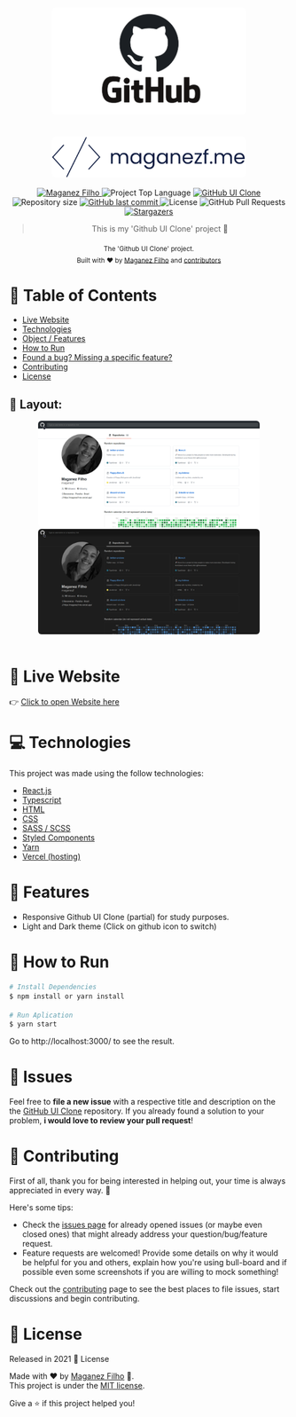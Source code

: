 <div align='center'>

# <img align='center' src="./.github/github-logo.png" alt="Github logo" width="350" style='border-radius: 6px;'/>

# <img align='center' src="./.github/logo.svg" alt="My logo (maganezf)" width="350" style='border-radius: 6px;'/>

</div>

<p align="center">
   <a href="https://www.linkedin.com/in/maganez-filho-b5813b188/">
      <img alt="Maganez Filho" src="https://img.shields.io/badge/-Maganez_Filho-0A66C2?style=flat&logo=Linkedin&logoColor=white" />
   </a>

  <img alt='Project Top Language' src='https://img.shields.io/github/languages/top/maganezf/github-ui-clone'/>

  <a href='https://github-ui-clone-maganezf.netlify.app/' >
    <img alt='GitHub UI Clone' src="https://img.shields.io/badge/GitHub UI Clone-101D42"/>
  </a>

  <img alt="Repository size" src="https://img.shields.io/github/repo-size/maganezf/github-ui-clone?color=5863d2">

  <a href="https://github.com/maganezf/github-ui-clone/commits/main">
    <img alt="GitHub last commit" src="https://img.shields.io/github/last-commit/maganezf/github-ui-clone?color=5863d2">
  </a>
  <img alt="License" src="https://img.shields.io/badge/license-MIT-5965e0">
  <img alt="GitHub Pull Requests" src="https://img.shields.io/github/issues-pr/maganezf/github-ui-clone?color=5863d2" />
  <a href="https://github.com/maganezf/github-ui-clone/stargazers">
    <img alt="Stargazers" src="https://img.shields.io/github/stars/maganezf/github-ui-clone?color=5863d2&logo=github">
  </a>
</p>

<div align="center">

> This is my 'Github UI Clone' project 🤗

<sub>The 'Github UI Clone' project. <br/>
Built with ❤︎ by
<a href="https://github.com/maganezf">Maganez Filho</a> and
<a href="https://github.com/maganezf/github-ui-clone/graphs/contributors">
contributors
</a>
</sub>

</div>

# 📌 Table of Contents

- [Live Website](#👀-live-website)
- [Technologies](#💻-technologies)
- [Object / Features](#🚀-features)
- [How to Run](#👷-how-to-run)
- [Found a bug? Missing a specific feature?](#🐛-issues)
- [Contributing](#🎉-contributing)
- [License](#📕-license)

<h2 align="left"> 🤩 Layout: </h2>
<p align="center">
  <div align="center">
    <img src="./.github/screenshot-light.png" width="400px" style='border-radius: 6px;' />
    <img src="./.github/screenshot-dark.png" width="400px" style='border-radius: 6px;' />
  </div>
  <br/>
</p>

# 👀 Live Website

👉 [Click to open Website here](https://github-ui-clone-maganezf.netlify.app/)

# 💻 Technologies

This project was made using the follow technologies:

- [React.js](https://reactjs.org/)
- [Typescript](https://www.typescriptlang.org/)
- [HTML](https://developer.mozilla.org/en-US/docs/Web/HTML)
- [CSS](https://developer.mozilla.org/en-US/docs/Web/CSS)
- [SASS / SCSS](https://sass-lang.com/)
- [Styled Components](https://styled-components.com/)
- [Yarn](https://yarnpkg.com/)
- [Vercel (hosting)](https://vercel.com/)

# 🚀 Features

- Responsive Github UI Clone (partial) for study purposes.
- Light and Dark theme (Click on github icon to switch)

# 👷 How to Run

```bash
# Install Dependencies
$ npm install or yarn install

# Run Aplication
$ yarn start
```

Go to http://localhost:3000/ to see the result.

# 🐛 Issues

Feel free to **file a new issue** with a respective title and description on the the [GitHub UI Clone](https://github.com/maganezf/github-ui-clone/issues) repository. If you already found a solution to your problem, **i would love to review your pull request**!

# 🎉 Contributing

First of all, thank you for being interested in helping out, your time is always appreciated in every way. 💯

Here's some tips:

- Check the [issues page](https://github.com/maganezf/github-ui-clone/issues) for already opened issues (or maybe even closed ones) that might already address your question/bug/feature request.
- Feature requests are welcomed! Provide some details on why it would be helpful for you and others, explain how you're using bull-board and if possible even some screenshots if you are willing to mock something!

Check out the [contributing](./CONTRIBUTING) page to see the best places to file issues, start discussions and begin contributing.

# 📕 License

Released in 2021 📕 License

Made with ❤︎ by [Maganez Filho](https://github.com/maganezf) 🚀. <br/>
This project is under the [MIT license](./LICENSE).

Give a ⭐️ if this project helped you!
